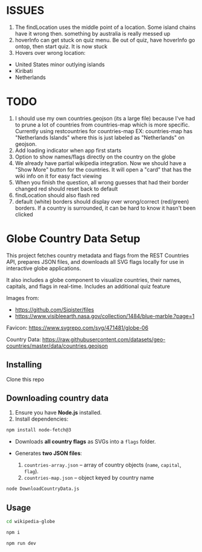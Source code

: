 # ISSUES

1. The findLocation uses the middle point of a location. Some island chains have it wrong then. something by australia is really messed up
2. hoverInfo can get stuck on quiz menu. Be out of quiz, have hoverInfo go ontop, then start quiz. It is now stuck
3. Hovers over wrong location:

- United States minor outlying islands
- Kiribati
- Netherlands

# TODO

1. I should use my own countries.geojson (its a large file) because I've had to prune a lot of countries from countries-map which is more specific. Currently using restcountries for countries-map EX: countries-map has "Netherlands Islands" where this is just labeled as "Netherlands" on geojson.
2. Add loading indicator when app first starts
3. Option to show names/flags directly on the country on the globe
4. We already have partial wikipedia integration. Now we should have a "Show More" button for the countries. It will open a "card" that has the wiki info on it for easy fact viewing
5. When you finish the question, all wrong guesses that had their border changed red should reset back to default
6. findLocation should also flash red
7. default (white) borders should display over wrong/correct (red/green) borders. If a country is surrounded, it can be hard to know it hasn't been clicked

# Globe Country Data Setup

This project fetches country metadata and flags from the REST Countries API, prepares JSON files, and downloads all SVG flags locally for use in interactive globe applications.

It also includes a globe component to visualize countries, their names, capitals, and flags in real-time. Includes an additional quiz feature

Images from:

- https://github.com/Siqister/files
- https://www.visibleearth.nasa.gov/collection/1484/blue-marble.?page=1

Favicon:
https://www.svgrepo.com/svg/471481/globe-06

Country Data:
https://raw.githubusercontent.com/datasets/geo-countries/master/data/countries.geojson

## Installing

Clone this repo

## Downloading country data

1. Ensure you have **Node.js** installed.
2. Install dependencies:

```bash
npm install node-fetch@3
```

- Downloads **all country flags** as SVGs into a `flags` folder.
- Generates **two JSON files**:

  1. `countries-array.json` – array of country objects (`name`, `capital`, `flag`).
  2. `countries-map.json` – object keyed by country name

```bash
node DownloadCountryData.js
```

## Usage

```bash
cd wikipedia-globe
```

```bash
npm i
```

```bash
npm run dev
```
